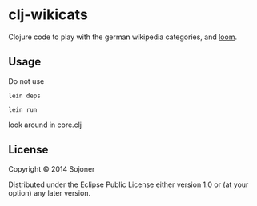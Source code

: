 # clj-wikicats

Clojure code to play with the german wikipedia categories, and [loom](https://github.com/aysylu/loom).

## Usage

Do not use

    lein deps

    lein run

look around in core.clj

## License

Copyright © 2014 Sojoner

Distributed under the Eclipse Public License either version 1.0 or (at
your option) any later version.
